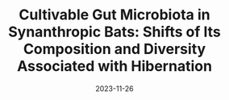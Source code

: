---
title: "Cultivable Gut Microbiota in Synanthropic Bats: Shifts of Its Composition and Diversity Associated with Hibernation"
collection: publications
permalink: /publication/2023-11-26-paper-8
#excerpt: 'The study explores how hibernation affects the gut microbiota of bats. It found that hibernation significantly changes the composition and diversity of gut microbiota. Certain microorganisms were more abundant in hibernating bats, while others were more prevalent in active bats before hibernation. The findings highlight the need for further research into this area.'
date: 2023-11-26
venue: 'Animals'
paperurl: 'http://iliapopov17.github.io/files/Papers/Cultivable Gut Microbiota in Synanthropic Bats Shifts of Its Composition and Diversity Associated with Hibernation.pdf'
link: 'https://www.scopus.com/record/display.uri?eid=2-s2.0-85179369086&origin=resultslist'
citation: 'Popov, I.V.; Berezinskaia, I.S.; <b>Popov, I.V.</b>; Martiusheva, I.B.; Tkacheva, E.V.; Gorobets, V.E.; Tikhmeneva, I.A.; Aleshukina, A.V.; Tverdokhlebova, T.I.; Chikindas, M.L.; et al. Cultivable Gut Microbiota in Synanthropic Bats: Shifts of Its Composition and Diversity Associated with Hibernation. <i>Animals</i> 2023, 13, doi:10.3390/ani13233658.'
---